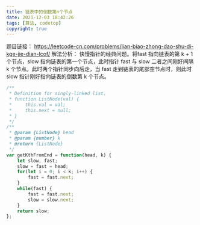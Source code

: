```yaml
---
title: 链表中的倒数第n个节点
date: 2021-12-03 18:42:26
tags: [算法, codetop]
copyright: true
---
```

题目链接：
https://leetcode-cn.com/problems/lian-biao-zhong-dao-shu-di-kge-jie-dian-lcof/
解法分析：
快慢指针的经典问题。将fast 指向链表的第 k + 1 个节点，slow 指向链表的第一个节点，此时指针 fast 与 slow 二者之间刚好间隔 k 个节点。此时两个指针同步向后走，当 fast 走到链表的尾部空节点时，则此时 slow 指针刚好指向链表的倒数第 k 个节点。

```js
/**
 * Definition for singly-linked list.
 * function ListNode(val) {
 *     this.val = val;
 *     this.next = null;
 * }
 */
/**
 * @param {ListNode} head
 * @param {number} k
 * @return {ListNode}
 */
var getKthFromEnd = function(head, k) {
    let slow, fast;
    slow = fast = head;
    for(let i = 0; i < k; i++) {
        fast = fast.next;
    }
    while(fast) {
        fast = fast.next;
        slow = slow.next;
    }
    return slow;
};
```
